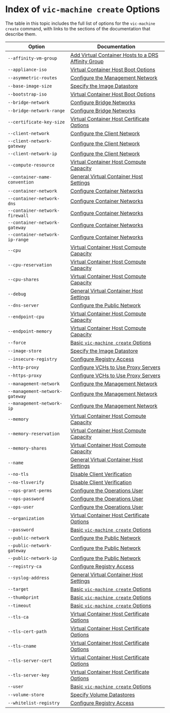 # Index of `vic-machine create` Options #

The table in this topic includes the full list of options for the `vic-machine create` command, with links to the sections of the documentation that describe them.

|**Option**|**Documentation**|  
|---|---|
|`--affinity-vm-group`|[Add Virtual Container Hosts to a DRS Affinity Group](vch_affinity_group.md)|
|`--appliance-iso`|[Virtual Container Host Boot Options](vch_boot_options.md#appliance-iso)|
|`--asymmetric-routes`|[Configure the Management Network](mgmt_network.md#asymmetric-routes)|
|`--base-image-size`|[Specify the Image Datastore](image_store.md#baseimagesize)|
|`--bootstrap-iso`|[Virtual Container Host Boot Options](vch_boot_options.md#bootstrap-iso)|
|`--bridge-network`|[Configure Bridge Networks](bridge_network.md)|
|`--bridge-network-range`|[Configure Bridge Networks](bridge_network.md#bridge-range)|
|`--certificate-key-size`|[Virtual Container Host Certificate Options](vch_cert_options.md#keysize)|
|`--client-network`|[Configure the Client Network](client_network.md)|
|`--client-network-gateway`|[Configure the Client Network](client_network.md#gateway)|
|`--client-network-ip`|[Configure the Client Network](client_network.md#static-ip)|
|`--compute-resource`|[Virtual Container Host Compute Capacity](vch_compute.md#compute-resource)|
|`--container-name-convention`|[General Virtual Container Host Settings](vch_general_settings.md#container-name-convention)|
|`--container-network`|[Configure Container Networks](container_networks.md)|
|`--container-network-dns`|[Configure Container Networks](container_networks.md#dns)|
|`--container-network-firewall`|[Configure Container Networks](container_networks.md#container-network-firewall)|
|`--container-network-gateway`|[Configure Container Networks](container_networks.md#gateway)|
|`--container-network-ip-range`|[Configure Container Networks](container_networks.md#ip-range)|
|`--cpu`|[Virtual Container Host Compute Capacity](vch_compute.md#cpu)|
|`--cpu-reservation`|[Virtual Container Host Compute Capacity](vch_compute.md#cpures)|
|`--cpu-shares`|[Virtual Container Host Compute Capacity](vch_compute.md#cpushares)|
|`--debug`|[General Virtual Container Host Settings](vch_general_settings.md#debug)|
|`--dns-server`|[Configure the Public Network](public_network.md#dns-server)|
|`--endpoint-cpu`|[Virtual Container Host Compute Capacity](vch_compute.md#endpointcpu)|
|`--endpoint-memory`|[Virtual Container Host Compute Capacity](vch_compute.md#endpointmemory)|
|`--force`|[Basic `vic-machine create` Options](running_vicmachine_cmds.md#force)|
|`--image-store`|[Specify the Image Datastore](image_store.md)|
|`--insecure-registry`|[Configure Registry Access](vch_registry.md#insecure-registry)|
|`--http-proxy`|[Configure VCHs to Use Proxy Servers](vch_proxy.md#http)|
|`--https-proxy`|[Configure VCHs to Use Proxy Servers](vch_proxy.md#https)|
|`--management-network`|[Configure the Management Network](mgmt_network.md)|
|`--management-network-gateway`|[Configure the Management Network](mgmt_network.md#gateway)|
|`--management-network-ip`|[Configure the Management Network](mgmt_network.md#static-ip)|
|`--memory`|[Virtual Container Host Compute Capacity](vch_compute.md#memory)|
|`--memory-reservation`|[Virtual Container Host Compute Capacity](vch_compute.md#memoryres)|
|`--memory-shares`|[Virtual Container Host Compute Capacity](vch_compute.md#memoryshares)|
|`--name`|[General Virtual Container Host Settings](vch_general_settings.md#name)|
|`--no-tls`|[Disable Client Verification](tls_unrestricted.md#no-tls)|
|`--no-tlsverify`|[Disable Client Verification](tls_unrestricted.md#no-tlsverify)|
|`--ops-grant-perms`|[Configure the Operations User](set_up_ops_user.md#perms)|
|`--ops-password`|[Configure the Operations User](set_up_ops_user.md#credentials)|
|`--ops-user`|[Configure the Operations User](set_up_ops_user.md)|
|`--organization`|[Virtual Container Host Certificate Options](vch_cert_options.md#org)|
|`--password`|[Basic `vic-machine create` Options](running_vicmachine_cmds.md#password)|
|`--public-network`|[Configure the Public Network](public_network.md)|
|`--public-network-gateway`|[Configure the Public Network](public_network.md#gateway)|
|`--public-network-ip`|[Configure the Public Network](public_network.md#static-ip)|
|`--registry-ca`|[Configure Registry Access](vch_registry.md#registry-ca)|
|`--syslog-address`|[General Virtual Container Host Settings](vch_general_settings.md#syslog)|
|`--target`|[Basic `vic-machine create` Options](running_vicmachine_cmds.md#target)|
|`--thumbprint`|[Basic `vic-machine create` Options](running_vicmachine_cmds.md#thumbprint)|
|`--timeout`|[Basic `vic-machine create` Options](running_vicmachine_cmds.md#timeout)|
|`--tls-ca`|[Virtual Container Host Certificate Options](vch_cert_options.md#ca-pem)|
|`--tls-cert-path`|[Virtual Container Host Certificate Options](vch_cert_options.md#cert-path)|
|`--tls-cname`|[Virtual Container Host Certificate Options](vch_cert_options.md#tls-cname)|
|`--tls-server-cert`|[Virtual Container Host Certificate Options](vch_cert_options.md#server-cert)|
|`--tls-server-key`|[Virtual Container Host Certificate Options](vch_cert_options.md#server-key)|
|`--user`|[Basic `vic-machine create` Options](running_vicmachine_cmds.md#user)|
|`--volume-store`|[Specify Volume Datastores](volume_stores.md)|
|`--whitelist-registry`|[Configure Registry Access](vch_registry.md#whitelist-registry)|